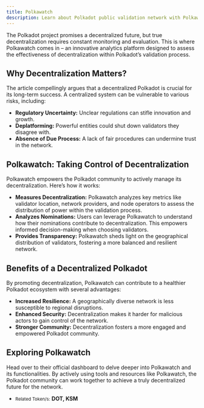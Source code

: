 ```yaml
---
title: Polkawatch
description: Learn about Polkadot public validation network with Polkawatch, Polkadot decentralization analytics and monitoring tool.
---  
```


The Polkadot project promises a decentralized future, but true decentralization requires constant monitoring and evaluation. This is where Polkawatch comes in – an innovative analytics platform designed to assess the effectiveness of decentralization within Polkadot’s validation process.

Why Decentralization Matters?
-----------------------------

The article compellingly argues that a decentralized Polkadot is crucial for its long-term success. A centralized system can be vulnerable to various risks, including:

- **Regulatory Uncertainty:** Unclear regulations can stifle innovation and growth.
- **Deplatforming:** Powerful entities could shut down validators they disagree with.
- **Absence of Due Process:** A lack of fair procedures can undermine trust in the network.

Polkawatch: Taking Control of Decentralization
----------------------------------------------

Polkawatch empowers the Polkadot community to actively manage its decentralization. Here’s how it works:

- **Measures Decentralization:** Polkawatch analyzes key metrics like validator location, network providers, and node operators to assess the distribution of power within the validation process.
- **Analyzes Nominations:** Users can leverage Polkawatch to understand how their nominations contribute to decentralization. This empowers informed decision-making when choosing validators.
- **Provides Transparency:** Polkawatch sheds light on the geographical distribution of validators, fostering a more balanced and resilient network.

Benefits of a Decentralized Polkadot
------------------------------------

By promoting decentralization, Polkawatch can contribute to a healthier Polkadot ecosystem with several advantages:

- **Increased Resilience:** A geographically diverse network is less susceptible to regional disruptions.
- **Enhanced Security:** Decentralization makes it harder for malicious actors to gain control of the network.
- **Stronger Community:** Decentralization fosters a more engaged and empowered Polkadot community.

Exploring Polkawatch
--------------------

Head over to their official dashboard to delve deeper into Polkawatch and its functionalities. By actively using tools and resources like Polkawatch, the Polkadot community can work together to achieve a truly decentralized future for the network.

- <small>Related Token/s:</small> **DOT, KSM**

